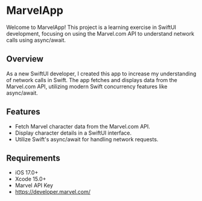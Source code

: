 # MarvelApp

Welcome to MarvelApp! This project is a learning exercise in SwiftUI development, focusing on using the Marvel.com API to understand network calls using async/await.

## Overview

As a new SwiftUI developer, I created this app to increase my understanding of network calls in Swift. The app fetches and displays data from the Marvel.com API, utilizing modern Swift concurrency features like async/await.

## Features

- Fetch Marvel character data from the Marvel.com API.
- Display character details in a SwiftUI interface.
- Utilize Swift's async/await for handling network requests.

## Requirements

- iOS 17.0+
- Xcode 15.0+
- Marvel API Key
- https://developer.marvel.com/



